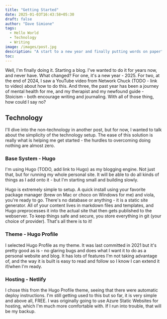 ```yaml
---
title: "Getting Started"
date: 2025-01-03T16:43:58+05:30
draft: false
author: "Dave Simione"
tags:
  - Hello World
  - Technology
  - Writing
image: /images/post.jpg
description: "A start to a new year and finally putting words on paper"
toc: 
---
```

Well, I'm finally doing it.  Starting a blog.  I've wanted to do it for years now, and never have.  What changed?  For one, it's a new year - 2025.  For two, at the end of 2024, I saw a YouTube video from Network Chuck (TODO - link to video) about how to do this.  And three, the past year has been a journey of mental health for me, and my therapist and my newfound guide - Stoicism - both encourage writing and journaling.  With all of those thing, how could I say no?

## Technology
I'll dive into the non-technology in another post, but for now, I wanted to talk about the simplicity of the technology setup.  The ease of this solution is really what is helping me get started - the hurdles to overcoming doing nothing are almost zero.

### Base System - Hugo
I'm using Hugo (TODO, add link to Hugo) as my blogging engine.  Not just that, but for running my whole personal site.  It will be able to do all kinds of things as I add onto it - but I'm starting small and building slowly.

Hugo is extremely simple to setup.  A quick install using your favorite package manager (brew on Mac or choco on Windows for me) and viola, you're ready to go.  There's no database or anything - it is a static site generator.  All of your content lives in markdown files and templates, and Hugo preprocesses it into the actual site that then gets published to the webserver.  To keep things safe and secure, you store everything in git (your choice of provider).  That's all there is to it!

### Theme - Hugo Profile
I selected Hugo Profile as my theme.  It was last committed in 2021 but it's pretty good as is - no glaring bugs and does what I want it to do as a personal website and blog.  It has lots of features I'm not taking advantage of, and the way it is built is easy to read and follow so I know I can extend it if/when I'm ready.

### Hosting - Netlify
I chose this from the Hugo Profile theme, seeing that there were automatic deploy instructions.  I'm still getting used to this but so far, it is very simple and above all, FREE.  I was originally going to use Azure Static Websites for hosting, which I'm much more comfortable with.  If I run into trouble, that will be my backup.